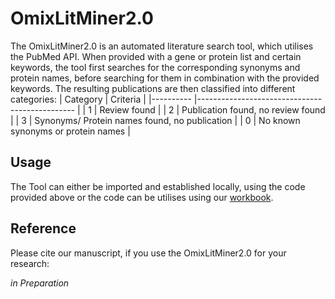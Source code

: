 # OmixLitMiner2.0
The OmixLitMiner2.0 is an automated literature search tool, which utilises the PubMed API. When provided with a gene or protein list and certain keywords, the tool first searches for the corresponding synonyms and protein names, before searching for them in combination with the provided keywords. 
The resulting publications are then classified into different categories:
| Category 	| Criteria                                      	|
|----------	|-----------------------------------------------	|
| 1        	| Review found                                  	|
| 2        	| Publication found, no review found            	|
| 3        	| Synonyms/ Protein names found, no publication 	|
| 0        	| No known synonyms or protein names            	|

## **Usage**
The Tool can either be imported and established locally, using the code provided above or the code can be utilises using our [workbook](https://colab.research.google.com/drive/1Vmu6a4CxAhM5LqZ-ZKn435ZKkuLI_mH3?usp=sharing).

## **Reference**
Please cite our manuscript, if you use the OmixLitMiner2.0 for your research:

*in Preparation*

